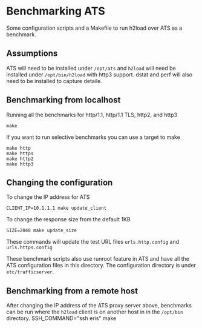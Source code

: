 # Benchmarking ATS
Some configuration scripts and a Makefile to run h2load over ATS as a benchmark.

## Assumptions
ATS will need to be installed under `/opt/ats` and `h2load` will need be installed under `/opt/bin/h2load` with http3 support.  dstat and perf will also need to be installed to capture detaile.

## Benchmarking from localhost
Running all the benchmarks for http/1.1, http/1.1 TLS, http2, and http3

    make 

If you want to run selective benchmarks you can use a target to make

    make http
    make https
    make http2
    make http3


## Changing the configuration

To change the IP address for ATS

    CLIENT_IP=10.1.1.1 make update_client

To change the response size from the default 1KB

    SIZE=2048 make update_size

These commands will update the test URL files `urls.http.config` and `urls.https.config`

These benchmark scripts also use runroot feature in ATS and have all the ATS configuration files in this directory.  The configuration directory is under `etc/trafficserver`.

## Benchmarking from a remote host
After changing the IP address of the ATS proxy server above, benchmarks can be run where the `h2load` client is on another host in in the `/opt/bin` directory.
    SSH_COMMAND="ssh eris" make
